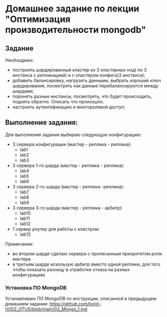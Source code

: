 # Домашнее задание по лекции "Оптимизация производительности mongodb"

## Задание

Необходимо:
- построить шардированный кластер из 3 кластерных нод( по 3 инстанса с репликацией) и с кластером конфига(3 инстанса);
- добавить балансировку, нагрузить данными, выбрать хороший ключ шардирования, посмотреть как данные перебалансируются между шардами;
- поронять разные инстансы, посмотреть, что будет происходить, поднять обратно. Описать что произошло.
- настроить аутентификацию и многоролевой доступ;

## Выполнение задания:

Для выполнения задания выбираю следующую конфигурацию:
- 3 сервера конфигурации (мастер - реплика - реплика):
  * lab1
  * lab2
  * lab3
- 3 сервера 1-го шарда (мастер - реплика - реплика):
  * lab4
  * lab5
  * lab6
- 3 сервера 2-го шарда (мастер - реплика -реплика):
  * lab7
  * lab8
  * lab9
- 3 сервера 3-го шарда (мастер - реплика - арбитр):
  * lab10
  * lab11
  * lab12
- 1 сервер роутер для работы с кластром:
  * lab13

Примечание:
- во втором шарде сделаю сервера с прописанным приоритетом роли мастера
- в третьем шарде искользую арбитр вместо одной реплики, для того чтобы показать разницу в отработке отказа на разных конфигурациях

### Установка ПО MongoDB

Устанавливаю ПО MongoDB по инструкции, описанной в предыдущем домашнем задании:
https://github.com/Ionin-IV/DZ_OTUS/blob/main/02_Mongo_1.md
